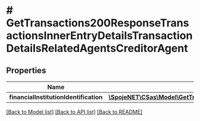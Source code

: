 # # GetTransactions200ResponseTransactionsInnerEntryDetailsTransactionDetailsRelatedAgentsCreditorAgent

## Properties

Name | Type | Description | Notes
------------ | ------------- | ------------- | -------------
**financialInstitutionIdentification** | [**\SpojeNET\CSas\Model\GetTransactions200ResponseTransactionsInnerEntryDetailsTransactionDetailsRelatedAgentsCreditorAgentFinancialInstitutionIdentification**](GetTransactions200ResponseTransactionsInnerEntryDetailsTransactionDetailsRelatedAgentsCreditorAgentFinancialInstitutionIdentification.md) |  | [optional]

[[Back to Model list]](../../README.md#models) [[Back to API list]](../../README.md#endpoints) [[Back to README]](../../README.md)
